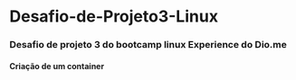 # Desafio-de-Projeto3-Linux

### Desafio de projeto 3 do bootcamp linux Experience do Dio.me
#### Criação de um container
